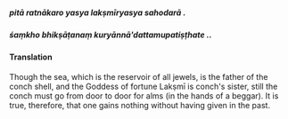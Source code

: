 ##### pitā ratnākaro yasya lakṣmīryasya sahodarā .
##### śaṃkho bhikṣāṭanaṃ kuryānnā'dattamupatiṣṭhate ..

#### Translation

Though the sea, which is the reservoir of all jewels, is the father of the conch shell, and the Goddess of fortune Lakṣmī is conch's sister, still the conch must go from door to door for alms (in the hands of a beggar). It is true, therefore, that one gains nothing without having given in the past.